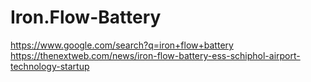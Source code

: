 # Iron.Flow-Battery
https://www.google.com/search?q=iron+flow+battery https://thenextweb.com/news/iron-flow-battery-ess-schiphol-airport-technology-startup

